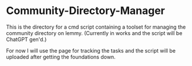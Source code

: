 # Community-Directory-Manager
This is the directory for a cmd script containing a toolset for managing the community directory on lemmy. (Currently in works and the script will be ChatGPT gen'd.)

For now I will use the page for tracking the tasks and the script will be uploaded after getting the foundations down.

